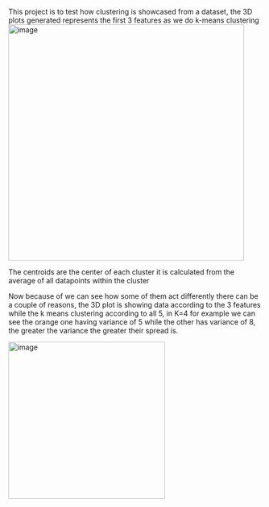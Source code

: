 This project is to test how clustering is showcased from a dataset, the 3D plots generated  represents the first 3 features as we do k-means clustering
<img width="468" alt="image" src="https://github.com/baderhosny/Neural-Network-Clustering/assets/60364067/599c2bd3-8f3c-4292-ab15-910739889963">


The centroids are the center of each cluster it is calculated from the average of all datapoints within the cluster

Now because of we can see how some of them act differently there can be a couple of reasons,
the 3D plot is showing data according to the 3 features while the k means clustering according to all 5,
in K=4 for example we can see the orange one having variance of 5 while the other has variance of 8, the greater the variance the greater their spread is.

<img width="311" alt="image" src="https://github.com/baderhosny/Neural-Network-Clustering/assets/60364067/8c06e932-80b9-4e0b-8508-8cc393a5b03d">
